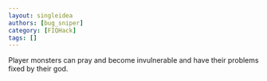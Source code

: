 ```yaml
---
layout: singleidea
authors: [bug_sniper]
category: [FIQHack]
tags: []
---
```

Player monsters can pray and become invulnerable and have their problems fixed by their god.
